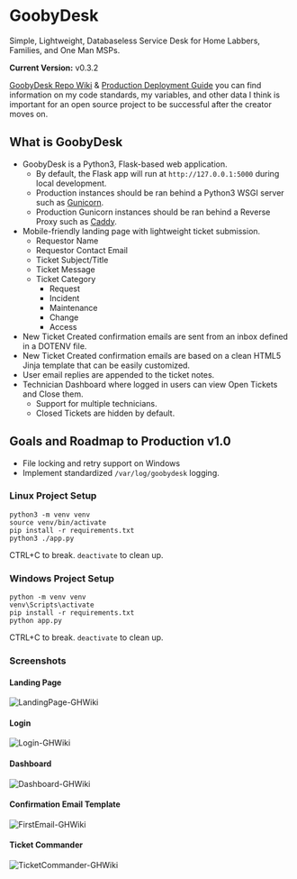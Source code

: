 # GoobyDesk

Simple, Lightweight, Databaseless Service Desk for Home Labbers, Families, and One Man MSPs.

**Current Version:**  v0.3.2

[GoobyDesk Repo Wiki](https://github.com/GoobyFRS/GoobyDesk/wiki) & [Production Deployment Guide](https://github.com/GoobyFRS/GoobyDesk/wiki/Production-Deployment-Guide) you can find information on my code standards, my variables, and other data I think is important for an open source project to be successful after the creator moves on.

## What is GoobyDesk

- GoobyDesk is a Python3, Flask-based web application.
  - By default, the Flask app will run at ```http://127.0.0.1:5000``` during local development.
  - Production instances should be ran behind a Python3 WSGI server such as [Gunicorn](https://gunicorn.org/).
  - Production Gunicorn instances should be ran behind a Reverse Proxy such as [Caddy](https://caddyserver.com/).
- Mobile-friendly landing page with lightweight ticket submission.
  - Requestor Name
  - Requestor Contact Email
  - Ticket Subject/Title
  - Ticket Message
  - Ticket Category
    - Request
    - Incident
    - Maintenance
    - Change
    - Access
- New Ticket Created confirmation emails are sent from an inbox defined in a DOTENV file.
- New Ticket Created confirmation emails are based on a clean HTML5 Jinja template that can be easily customized.
- User email replies are appended to the ticket notes.
- Technician Dashboard where logged in users can view Open Tickets and Close them.
  - Support for multiple technicians.
  - Closed Tickets are hidden by default.

## Goals and Roadmap to Production v1.0

- File locking and retry support on Windows
- Implement standardized ```/var/log/goobydesk``` logging.

### Linux Project Setup

```shell
python3 -m venv venv
source venv/bin/activate
pip install -r requirements.txt
python3 ./app.py
```

CTRL+C to break. ```deactivate``` to clean up.

### Windows Project Setup

```shell
python -m venv venv
venv\Scripts\activate
pip install -r requirements.txt
python app.py
```

CTRL+C to break. ```deactivate``` to clean up.

### Screenshots

#### Landing Page

![LandingPage-GHWiki](https://github.com/user-attachments/assets/66267c63-5d02-4802-ac4b-32c67c8735cd)

#### Login

![Login-GHWiki](https://github.com/user-attachments/assets/a9c86ea6-710c-468a-bd8d-6ab7020cdcb5)

#### Dashboard

![Dashboard-GHWiki](https://github.com/user-attachments/assets/30b21d8f-e5cd-4713-a2b2-26f958db29e5)

#### Confirmation Email Template

![FirstEmail-GHWiki](https://github.com/user-attachments/assets/9fa30684-ab70-49b9-b897-1fb106802c06)

#### Ticket Commander

![TicketCommander-GHWiki](https://github.com/user-attachments/assets/0d7f315f-e542-4cad-8632-985d06476fa4)
